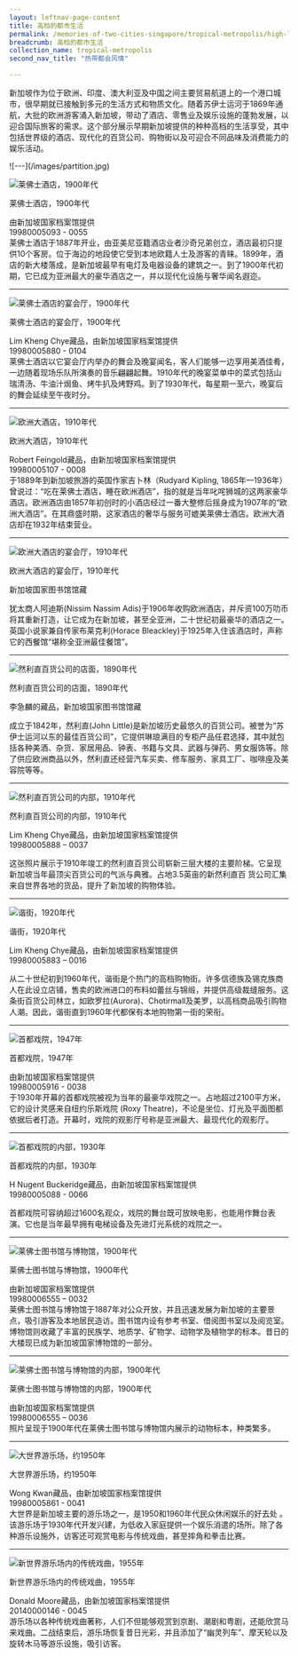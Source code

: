 ```yaml
---
layout: leftnav-page-content
title: 高档的都市生活
permalink: /memories-of-two-cities-singapore/tropical-metropolis/high-life-in-the-city/
breadcrumb: 高档的都市生活
collection_name: tropical-metropolis
second_nav_title: "热带都会风情"

---
```


新加坡作为位于欧洲、印度、澳大利亚及中国之间主要贸易航道上的一个港口城市，很早期就已接触到多元的生活方式和物质文化。随着苏伊士运河于1869年通航，大批的欧洲游客涌入新加坡，带动了酒店、零售业及娱乐设施的蓬勃发展，以迎合国际旅客的需求。这个部分展示早期新加坡提供的种种高档的生活享受，其中包括世界级的酒店、现代化的百货公司、购物街以及可迎合不同品味及消费能力的娱乐活动。

<p></p>
![---](/images/partition.jpg)

![莱佛士酒店，1900年代](/images/Sub2-1-Raffles-Hotel.jpg)
<div class="custom-caption">
<div><p>莱佛士酒店，1900年代</p></div>
<div>由新加坡国家档案馆提供</div>
<div>19980005093 - 0055</div>
</div>
莱佛士酒店于1887年开业，由亚美尼亚籍酒店业者沙奇兄弟创立，酒店最初只提供10个客房。位于海边的地段使它受到本地欧籍人士及游客的青睐。1899年，酒店的新大楼落成，是新加坡最早有电灯及电器设备的建筑之一。到了1900年代初期，它已成为亚洲最大的豪华酒店之一，并以现代化设施与奢华闻名遐迩。

<hr>

![莱佛士酒店的宴会厅，1900年代](/images/Sub2-2-The-Ballroom-Set-Raffles-Hotel.jpg)
<div class="custom-caption">
<div><p>莱佛士酒店的宴会厅，1900年代</p></div>
<div>Lim Kheng Chye藏品，由新加坡国家档案馆提供</div>
<div>19980005880 - 0104</div>
</div>
莱佛士酒店以它宴会厅内举办的舞会及晚宴闻名，客人们能够一边享用美酒佳肴，一边随着现场乐队所演奏的音乐翩翩起舞。1910年代的晚宴菜单中的菜式包括山瑞清汤、牛油汁焗鱼、烤牛扒及烤野鸡。到了1930年代，每星期一至六，晚宴后的舞会延续至午夜时分。

<hr>

![欧洲大酒店，1910年代](/images/Sub2-3-Hotel-De-Europe.jpg)
<div class="custom-caption">
<div><p>欧洲大酒店，1910年代</p></div>
<div>Robert Feingold藏品，由新加坡国家档案馆提供</div>
<div>19980005107 - 0008</div>
</div>
于1889年到新加坡旅游的英国作家吉卜林（Rudyard Kipling, 1865年—1936年）曾说过：“吃在莱佛士酒店，睡在欧洲酒店”，指的就是当年叱咤狮城的这两家豪华酒店。欧洲酒店由1857年初创时的小酒店经过一番大整修后摇身成为1907年的“欧洲大酒店”。在其鼎盛时期，这家酒店的奢华与服务可媲美莱佛士酒店。欧洲大酒店却在1932年结束营业。

<hr>

![欧洲大酒店的宴会厅，1910年代](/images/Sub2-4-Dining-Room.jpg)
<div class="custom-caption">
<div><p>欧洲大酒店的宴会厅，1910年代</p></div>
<div>新加坡国家图书馆馆藏</div>
</div>

犹太商人阿迪斯(Nissim Nassim Adis)于1906年收购欧洲酒店，并斥资100万叻币将其重新打造，让它成为在新加坡，甚至全亚洲，二十世纪初最豪华的酒店之一。英国小说家兼自传家布莱克利(Horace Bleackley)于1925年入住该酒店时，声称它的西餐馆“堪称全亚洲最佳餐馆”。

<hr>

![然利直百货公司的店面，1890年代](/images/Sub2-5-Raffles-Square.jpg)
<div class="custom-caption">
<div><p>然利直百货公司的店面，1890年代</p></div>
<div>李急麟的藏品，新加坡国家图书馆馆藏</div>
</div>

成立于1842年，然利直(John Little)是新加坡历史最悠久的百货公司。被誉为“苏伊士运河以东的最佳百货公司”，它提供琳琅满目的专柜产品任君选择，其中就包括各种美酒、杂货、家居用品、钟表、书籍与文具、武器与弹药、男女服饰等。除了供应欧洲商品以外，然利直还经营汽车买卖、修车服务、家具工厂、咖啡座及美容院等等。

<hr>

![然利直百货公司的内部，1910年代](/images/Sub2-6-Interior-View-John-Little-and-Cos-Premises.jpg)
<div class="custom-caption">
<div><p>然利直百货公司的内部，1910年代</p></div>
<div>Lim Kheng Chye藏品，由新加坡国家档案馆提供</div>
<div>19980005888 – 0037</div>
</div>

这张照片展示于1910年竣工的然利直百货公司崭新三层大楼的主要阶梯。它呈现新加坡当年最顶尖百货公司的气派与典雅。占地3.5英亩的新然利直百 货公司汇集来自世界各地的货品，提升了新加坡的购物体验。

<hr>

![谐街，1920年代](/images/Sub2-7-High-Street.jpg)
<div class="custom-caption">
<div><p>谐街，1920年代</p></div>
<div>Lim Kheng Chye藏品，由新加坡国家档案馆提供</div>
<div>19980005883 – 0016</div>
</div>

从二十世纪初到1960年代，谐街是个热门的高档购物街。许多信德族及锡克族商人在此设立店铺，售卖的欧洲进口的布料如蕾丝与锦缎，并提供高级裁缝服务。这条街百货公司林立，如欧罗拉(Aurora)、Chotirmall及美罗，以高档商品吸引购物人潮。因此，谐街直到1960年代都保有本地购物第一街的荣衔。

<hr>

![首都戏院，1947年](/images/Sub2-8-Capitol-Theatre.jpg)
<div class="custom-caption">
<div><p>首都戏院，1947年</p></div>
<div>由新加坡国家档案馆提供</div>
<div>19980005916 - 0038</div>
</div>
于1930年开幕的首都戏院被视为当年的最豪华戏院之一。占地超过2100平方米， 它的设计灵感来自纽约乐斯戏院 (Roxy Theatre)，不论是坐位、灯光及平面图都依据后者打造。开幕时，戏院的观影厅号称是亚洲最大、最现代化的观影厅。

<hr>

![首都戏院的内部，1930年](/images/Sub2-9.jpg)
<div class="custom-caption">
<div><p>首都戏院的内部，1930年</p></div>
<div>H Nugent Buckeridge藏品，由新加坡国家档案馆提供</div>
<div>19980005088 - 0066</div>
</div>

首都戏院可容纳超过1600名观众，戏院的舞台既可放映电影，也能用作舞台表演。它也是当年最早拥有电梯设备及先进灯光系统的戏院之一。

<hr>

![莱佛士图书馆与博物馆，1900年代](/images/Sub2-10-Raffles-Museum.jpg)
<div class="custom-caption">
<div><p>莱佛士图书馆与博物馆，1900年代</p></div>
<div>由新加坡国家档案馆提供</div>
<div>19980006555 – 0032</div>
</div>
莱佛士图书馆与博物馆于1887年对公众开放，并且迅速发展为新加坡的主要景点，吸引游客及本地居民造访。图书馆内设有参考书室、借阅图书室以及阅览室。博物馆则收藏了丰富的民族学、地质学、矿物学、动物学及植物学的标本。昔日的大楼现已成为新加坡国家博物馆的一部分。

<hr>

![莱佛士图书馆与博物馆的内部，1900年代](/images/Sub2-11-Raffles-Museum-Interior.jpg)
<div class="custom-caption">
<div><p>莱佛士图书馆与博物馆的内部，1900年代</p></div>
<div>由新加坡国家档案馆提供</div>
<div>19980006555 – 0036</div>
</div>
照片呈现于1900年代在莱佛士图书馆与博物馆内展示的动物标本，种类繁多。

<hr>

![大世界游乐场，约1950年](/images/Sub2-12-Great-World.jpg)
<div class="custom-caption">
<div><p>大世界游乐场，约1950年</p></div>
<div>Wong Kwan藏品，由新加坡国家档案馆提供</div>
<div>19980005861 - 0041</div>
</div>
大世界是新加坡主要的游乐场之一，是1950和1960年代民众休闲娱乐的好去处 。该游乐场于1930年代开发兴建，为低收入家庭提供一个娱乐消遣的场所。除了各种游乐设施外，访客还可观赏电影与传统戏曲，甚至摔角和拳击比赛。

<hr>

![新世界游乐场内的传统戏曲，1955年](/images/Sub2-13.jpg)
<div class="custom-caption">
<div><p>新世界游乐场内的传统戏曲，1955年</p></div>
<div>Donald Moore藏品，由新加坡国家档案馆提供</div>
<div>20140000146 - 0045</div>
</div>
游乐场以各种传统戏曲著称，人们不但能够观赏到京剧、潮剧和粤剧，还能欣赏马来戏曲。二战结束后，游乐场恢复昔日光彩，并且添加了“幽灵列车”、摩天轮以及旋转木马等游乐设施，吸引访客。
